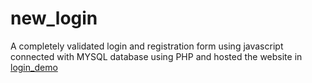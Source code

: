 # new_login
A completely validated login and registration form using javascript
connected with MYSQL database using PHP and hosted the website in  [login_demo](http://dhiv.kesug.com/?i=1)
